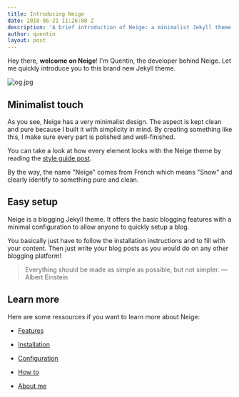 ```yaml
---
title: Introducing Neige
date: 2018-06-21 11:26:00 Z
description: 'A brief introduction of Neige: a minimalist Jekyll theme made for blogging.'
author: quentin
layout: post
---
```


Hey there, **welcome on Neige**! I'm Quentin, the developer behind Neige. Let me quickly introduce you to this brand new Jekyll theme.

![og.jpg](/uploads/og.jpg "Neige theme")

## Minimalist touch

As you see, Neige has a very minimalist design. The aspect is kept clean and pure because I built it with simplicity in mind. By creating something like this, I make sure every part is polished and well-finished.

You can take a look at how every element looks with the Neige theme by reading the [style guide post](/2018/06/21/style-guide).

By the way, the name "Neige" comes from French which means "Snow" and clearly identify to something pure and clean.

## Easy setup

Neige is a blogging Jekyll theme. It offers the basic blogging features with a minimal configuration to allow anyone to quickly setup a blog.

You basically just have to follow the installation instructions and to fill with your content. Then just write your blog posts as you would do on any other blogging platform!

> Everything should be made as simple as possible, but not simpler. — Albert Einstein

## Learn more

Here are some ressources if you want to learn more about Neige:

* [Features](/2018/06/21/features)

* [Installation](/2018/06/21/installation)

* [Configuration](/2018/06/21/configuration)

* [How to](/2018/06/21/how-to)

* [About me](/2018/06/21/about)